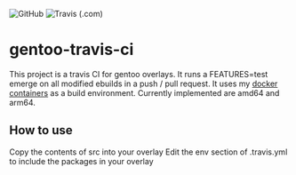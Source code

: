 ![GitHub](https://img.shields.io/github/license/Jannik2099/gentoo-travis-ci?logo=gnu) ![Travis (.com)](https://img.shields.io/travis/com/Jannik2099/gentoo-travis-ci?logo=travis)

# gentoo-travis-ci
This project is a travis CI for gentoo overlays. It runs a FEATURES=test emerge on all modified ebuilds in a push / pull request.
It uses my [docker containers](https://hub.docker.com/repository/docker/jannik2099/gentoo) as a build environment. Currently implemented are amd64 and arm64.

## How to use
Copy the contents of src into your overlay
Edit the env section of .travis.yml to include the packages in your overlay
